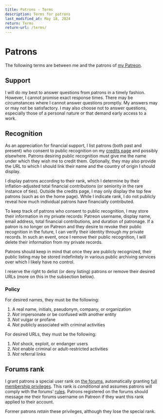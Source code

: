 ```yaml
---
title: Patrons - Terms
description: Terms for patrons
last_modified_at: May 18, 2024
return: Terms
return-url: /terms/
---
```


# Patrons
The following terms are between me and the patrons of <a href="https://www.patreon.com/schizoidnightmares" target="_blank">my Patreon</a>.

## Support
I will do my best to answer questions from patrons in a timely fashion. However, I cannot promise exact response times. There may be circumstances where I cannot answer questions promptly. My answers may or may not be satisfactory. I may also choose not to answer questions, especially those of a personal nature or that demand early access to a work.

## Recognition
As an appreciation for financial support, I list patrons (both past and present) who consent to public recognition on my [credits page](/credits/) and possibly elsewhere. Patrons desiring public recognition must give me the name under which they wish me to credit them. Optionally, they may also provide the URL to which I should link their name and the country of origin I should display.

I display patrons according to their rank, which I determine by their inflation-adjusted total financial contributions (or seniority in the rare instance of ties). Outside the credits page, I may only display the top few patrons (such as on the home page). While I indicate rank, I do not publicly reveal how much individual patrons have financially contributed.

To keep track of patrons who consent to public recognition, I may store their information in my private records: Patreon username, display name, email address, total financial contributions, and duration of patronage. If a patron is no longer on Patreon and they desire to revoke their public recognition in the future, I can verify their identity through my private records. In such an event, once I remove their public recognition, I will delete their information from my private records.

Patrons should keep in mind that once they are publicly recognized, their public listing may be stored indefinitely in various public archiving services over which I likely have no control.

I reserve the right to delist (or deny listing) patrons or remove their desired URLs (more on this in the subsection below).

### Policy
For desired names, they must be the following:

1. A real name, initials, pseudonym, company, or organization
1. *Not* impersonate or be confused with another entity
1. *Not* vulgar or profane
1. *Not* publicly associated with criminal activities

For desired URLs, they must be the following:

1. *Not* shock, exploit, or endanger users
1. *Not* enable criminal or adult-restricted activities
1. *Not* referral links

## Forums rank
I grant patrons a special user rank on <a href="https://schizoidnightmares.net/" target="_blank">the forums</a>, automatically granting <a href="https://schizoidnightmares.net/threads/user-status-and-ranks.6/" target="_blank">full membership privileges</a>. This rank is *conditional* and assumes patrons will comply with the forums' <a href="https://schizoidnightmares.net/help/rules/" target="_blank">rules</a>. Patrons registered on the forums should message me their forums username on Patreon if they want this rank applied to their account.

Former patrons *retain* these privileges, although they lose the special rank.